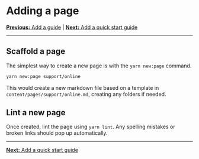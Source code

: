 # Adding a page

[**Previous:** Add a guide](./add-guide.md) |
[**Next:** Add a quick start guide](./add-quick-start-guide.md)

---

## Scaffold a page

The simplest way to create a new page is with the `yarn new:page` command.

```sh
yarn new:page support/online
```

This would create a new markdown file based on a template in
`content/pages/support/online.md`, creating any folders if needed.

## Lint a new page

Once created, lint the page using `yarn lint`. Any spelling mistakes or broken
links should pop up automatically.

---

[**Next:** Add a quick start guide](./add-quick-start-guide.md)
